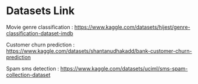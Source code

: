 # Datasets Link
Movie genre classification : https://www.kaggle.com/datasets/hijest/genre-classification-dataset-imdb

Customer churn prediction : https://www.kaggle.com/datasets/shantanudhakadd/bank-customer-churn-prediction

Spam sms detection : https://www.kaggle.com/datasets/uciml/sms-spam-collection-dataset
